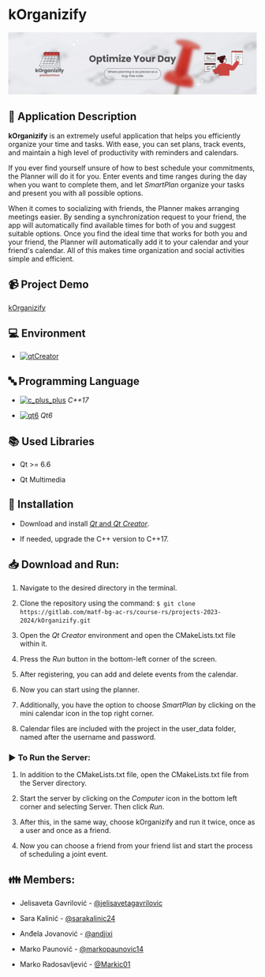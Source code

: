 # kOrganizify

![kOrganizify Poster](kOrganizify/resources/images/kOrganizifyPoster.png)

## :memo: Application Description
**kOrganizify** is an extremely useful application that helps you efficiently organize your time and tasks. With ease, you can set plans, track events, and maintain a high level of productivity with reminders and calendars.

If you ever find yourself unsure of how to best schedule your commitments, the Planner will do it for you. Enter events and time ranges during the day when you want to complete them, and let *SmartPlan* organize your tasks and present you with all possible options.

When it comes to socializing with friends, the Planner makes arranging meetings easier. By sending a synchronization request to your friend, the app will automatically find available times for both of you and suggest suitable options. Once you find the ideal time that works for both you and your friend, the Planner will automatically add it to your calendar and your friend's calendar. All of this makes time organization and social activities simple and efficient.

## :video_camera: Project Demo

[kOrganizify](https://www.youtube.com/watch?v=osjZg6V7cFo)

## :computer: Environment

- [![qtCreator](https://img.shields.io/badge/IDE-Qt_Creator-olivia)](https://www.qt.io/download)

## :abc: Programming Language

- [![c_plus_plus](https://img.shields.io/badge/Language-C%2B%2B-red)](https://www.cplusplus.com/) *C++17*

- [![qt6](https://img.shields.io/badge/Framework-Qt6-blue)](https://doc.qt.io/qt-6/) *Qt6*

## :books: Used Libraries

- Qt >= 6.6

- Qt Multimedia

## :wrench: Installation

- Download and install [*Qt* and *Qt Creator*](https://www.qt.io/download).

- If needed, upgrade the C++ version to C++17.

## :inbox_tray: Download and Run:

1. Navigate to the desired directory in the terminal.

2. Clone the repository using the command: `$ git clone https://gitlab.com/matf-bg-ac-rs/course-rs/projects-2023-2024/kOrganizify.git`

3. Open the *Qt Creator* environment and open the CMakeLists.txt file within it.

4. Press the *Run* button in the bottom-left corner of the screen.

5. After registering, you can add and delete events from the calendar.

6. Now you can start using the planner.

7. Additionally, you have the option to choose *SmartPlan* by clicking on the mini calendar icon in the top right corner.

8. Calendar files are included with the project in the user_data folder, named after the username and password.

### :arrow_forward: To Run the Server:

1. In addition to the CMakeLists.txt file, open the CMakeLists.txt file from the Server directory.

2. Start the server by clicking on the *Computer* icon in the bottom left corner and selecting Server. Then click *Run*.

3. After this, in the same way, choose kOrganizify and run it twice, once as a user and once as a friend.

4. Now you can choose a friend from your friend list and start the process of scheduling a joint event.

## :family: Members:

- Jelisaveta Gavrilović  - [@jelisavetagavrilovic](https://github.com/jelisavetagavrilovic)
  
- Sara Kalinić           - [@sarakalinic24](https://github.com/sarakalinic24)
  
- Anđela Jovanović       - [@andjixi](https://github.com/andjixi)
    
- Marko Paunović         - [@markopaunovic14](https://github.com/markopaunovic14)
    
- Marko Radosavljević    - [@Markic01](https://github.com/Markic01)
